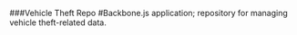 ###Vehicle Theft Repo
#Backbone.js application; repository for managing vehicle theft-related data.
